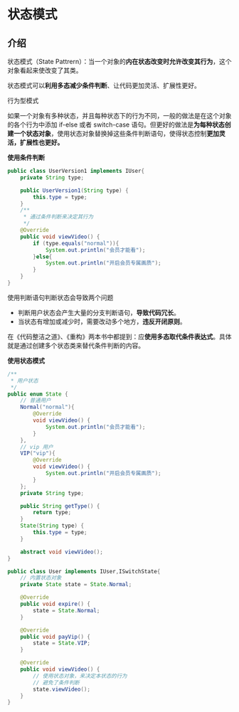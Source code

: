 # 状态模式

## 介绍

状态模式（State Pattrern）：当一个对象的**内在状态改变时允许改变其行为**，这个对象看起来使改变了其类。

状态模式可以**利用多态减少条件判断**、让代码更加灵活、扩展性更好。

行为型模式





如果一个对象有多种状态，并且每种状态下的行为不同，一般的做法是在这个对象的各个行为中添加 if-else 或者 switch-case 语句。但更好的做法是**为每种状态创建一个状态对象**，使用状态对象替换掉这些条件判断语句，使得状态控制**更加灵活，扩展性也更好。**



**使用条件判断**

```java
public class UserVersion1 implements IUser{
    private String type;

    public UserVersion1(String type) {
        this.type = type;
    }
	/**
	 * 通过条件判断来决定其行为
	 */
    @Override
    public void viewVideo() {
        if (type.equals("normal")){
            System.out.println("会员才能看");
        }else{
            System.out.println("开启会员专属画质");
        }
    }
}
```



使用判断语句判断状态会导致两个问题

- 判断用户状态会产生大量的分支判断语句，**导致代码冗长**。
- 当状态有增加或减少时，需要改动多个地方，**违反开闭原则**。



在《代码整洁之道》、《重构》两本书中都提到：应**使用多态取代条件表达式**。具体就是通过创建多个状态类来替代条件判断的内容。

**使用状态模式**

```java
/**
 * 用户状态
 */
public enum State {
    // 普通用户
    Normal("normal"){
        @Override
        void viewVideo() {
            System.out.println("会员才能看");
        }
    },
    // vip 用户
    VIP("vip"){
        @Override
        void viewVideo() {
            System.out.println("开启会员专属画质");
        }
    };
    private String type;

    public String getType() {
        return type;
    }
    State(String type) {
        this.type = type;
    }

    abstract void viewVideo();
}

public class User implements IUser,ISwitchState{
	// 内置状态对象
    private State state = State.Normal;

    @Override
    public void expire() {
        state = State.Normal;
    }

    @Override
    public void payVip() {
        state = State.VIP;
    }

    @Override
    public void viewVideo() {
        // 使用状态对象，来决定本状态的行为
        // 避免了条件判断
        state.viewVideo();
    }
}
```








